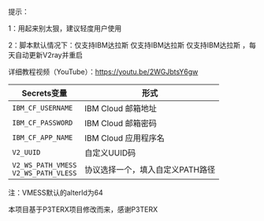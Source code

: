 提示：

1：用起来别太狠，建议轻度用户使用

2：脚本默认情况下：仅支持IBM达拉斯 仅支持IBM达拉斯 仅支持IBM达拉斯  ，每天自动更新V2ray并重启

详细教程视频（YouTube）：https://youtu.be/2WGJbtsY6gw

   | Secrets变量 | 形式 |
  | --------------------- | ----------- |
  | `IBM_CF_USERNAME`       | IBM Cloud 邮箱地址 |
  | `IBM_CF_PASSWORD` | IBM Cloud 邮箱密码 |
  | `IBM_CF_APP_NAME` | IBM Cloud 应用程序名 |
  | `V2_UUID` | 自定义UUID码 |
  | `V2_WS_PATH_VMESS` </br> `V2_WS_PATH_VLESS` | 协议选择一个，填入自定义PATH路径 |
  
注：VMESS默认的alterId为64

本项目基于P3TERX项目修改而来，感谢P3TERX
